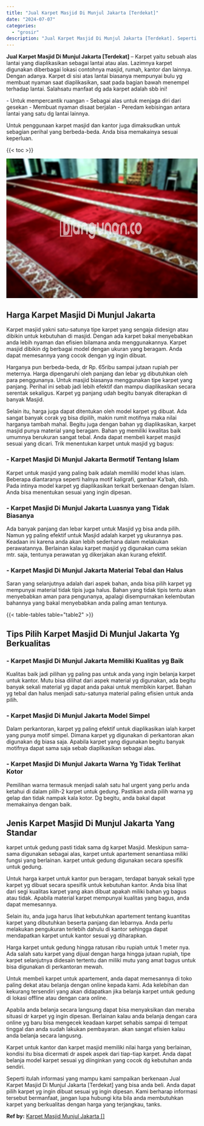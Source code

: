 ```yaml
---
title: "Jual Karpet Masjid Di Munjul Jakarta [Terdekat]"
date: "2024-07-07"
categories: 
  - "grosir"
description: "Jual Karpet Masjid Di Munjul Jakarta [Terdekat]. Seperti itulah informasi yang mampu kami sampaikan berkenaan Jual Karpet Masjid Di Munjul Jakarta [Terdekat..."
---
```


**Jual Karpet Masjid Di Munjul Jakarta \[Terdekat\]** – Karpet yaitu sebuah alas lantai yang diaplikasikan sebagai lantai atau alas. Lazimnya karpet digunakan diberbagai lokasi contohnya masjid, rumah, kantor dan lainnya. Dengan adanya. Karpet di sisi atas lantai biasanya mempunyai bulu yg membuat nyaman saat diaplikasikan, saat pada bagian bawah menempel terhadap lantai. Salahsatu manfaat dg ada karpet adalah sbb ini!

\- Untuk mempercantik ruangan - Sebagai alas untuk menjaga diri dari gesekan - Membuat nyaman disaat berjalan - Peredam kebisingan antara lantai yang satu dg lantai lainnya.

Untuk penggunaan karpet masjid dan kantor juga dimaksudkan untuk sebagian perihal yang berbeda-beda. Anda bisa memakainya sesuai keperluan.

{{< toc >}}

![Jual Karpet Masjid Di Munjul Jakarta [Terdekat]](/images/grosir-karpet-murah-42.png)

## Harga Karpet Masjid Di Munjul Jakarta

Karpet masjid yakni satu-satunya tipe karpet yang sengaja didesign atau dibikin untuk kebutuhan di masjid. Dengan ada karpet bakal menyebabkan anda lebih nyaman dan efisien bilamana anda menggunakannya. Karpet masjid dibikin dg berbagai model dengan ukuran yang beragam. Anda dapat memesannya yang cocok dengan yg ingin dibuat.

Harganya pun berbeda-beda, dr Rp. 65ribu sampai jutaan rupiah per meternya. Harga dipengaruhi oleh panjang dan lebar yg dibutuhkan oleh para penggunanya. Untuk masjid biasanya menggunakan tipe karpet yang panjang. Perihal ini sebab jadi lebih efektif dan mampu diaplikasikan secara serentak sekaligus. Karpet yg panjang udah begitu banyak diterapkan di banyak Masjid.

Selain itu, harga juga dapat ditentukan oleh model karpet yg dibuat. Ada sangat banyak corak yg bisa dipilih, makin rumit motifnya maka nilai harganya tambah mahal. Begitu juga dengan bahan yg diaplikasikan, karpet masjid punya material yang beragam. Bahan yg memiliki kwalitas baik umumnya berukuran sangat tebal. Anda dapat membeli karpet masjid sesuai yang dicari. Trik menentukan karpet untuk masjid yg bagus:

### \- Karpet Masjid Di Munjul Jakarta Bermotif Tentang Islam

Karpet untuk masjid yang paling baik adalah memiliki model khas islam. Beberapa diantaranya seperti halnya motif kaligrafi, gambar Ka’bah, dsb. Pada intinya model karpet yg diaplikasikan terkait berkenaan dengan Islam. Anda bisa menentukan sesuai yang ingin dipesan.

### \- Karpet Masjid Di Munjul Jakarta Luasnya yang Tidak Biasanya

Ada banyak panjang dan lebar karpet untuk Masjid yg bisa anda pilih. Namun yg paling efektif untuk Masjid adalah karpet yg ukurannya pas. Keadaan ini karena anda akan lebih sederhana dalam melakukan perawatannya. Berlainan kalau karpet masjid yg digunakan cuma sekian mtr. saja, tentunya perawatan yg dikerjakan akan kurang efektif.

### \- Karpet Masjid Di Munjul Jakarta Material Tebal dan Halus

Saran yang selanjutnya adalah dari aspek bahan, anda bisa pilih karpet yg mempunyai material tidak tipis juga halus. Bahan yang tidak tipis tentu akan menyebabkan aman para pengunanya, apalagi disempurnakan kelembutan bahannya yang bakal menyebabkan anda paling aman tentunya.

{{< table-tables table="table2" >}}

## Tips Pilih Karpet Masjid Di Munjul Jakarta Yg Berkualitas

### \- Karpet Masjid Di Munjul Jakarta Memiliki Kualitas yg Baik

Kualitas baik jadi pilihan yg paling pas untuk anda yang ingin belanja karpet untuk kantor. Mutu bisa dilihat dari aspek material yg digunakan, ada begitu banyak sekali material yg dapat anda pakai untuk membikin karpet. Bahan yg tebal dan halus menjadi satu-satunya material paling efisien untuk anda pilih.

### \- Karpet Masjid Di Munjul Jakarta Model Simpel

Dalam perkantoran, karpet yg paling efektif untuk diaplikasikan ialah karpet yang punya motif simpel. Dimana karpet yg digunakan di perkantoran akan digunakan dg biasa saja. Apabila karpet yang digunakan begitu banyak motifnya dapat sama saja sebab diaplikasikan sebagai alas.

### \- Karpet Masjid Di Munjul Jakarta Warna Yg Tidak Terlihat Kotor

Pemilihan warna termasuk menjadi salah satu hal urgent yang perlu anda ketahui di dalam pilih-2 karpet untuk gedung. Pastikan anda pilih warna yg gelap dan tidak nampak kala kotor. Dg begitu, anda bakal dapat memakainya dengan baik.

## Jenis Karpet Masjid Di Munjul Jakarta Yang Standar

karpet untuk gedung pasti tidak sama dg karpet Masjid. Meskipun sama-sama digunakan sebagai alas, karpet untuk apartement senantiasa miliki fungsi yang berlainan. karpet untuk gedung digunakan secara spesifik untuk gedung.

Untuk harga karpet untuk kantor pun beragam, terdapat banyak sekali type karpet yg dibuat secara spesifik untuk kebutuhan kantor. Anda bisa lihat dari segi kualitas karpet yang akan dibuat apakah miliki bahan yg bagus atau tidak. Apabila material karpet mempunyai kualitas yang bagus, anda dapat memesannya.

Selain itu, anda juga harus lihat kebutuhkan apartement tentang kuantitas karpet yang dibutuhkan beserta panjang dan lebarnya. Anda perlu melakukan pengukuran terlebih dahulu di kantor sehingga dapat mendapatkan karpet untuk kantor sesuai yg diharapkan.

Harga karpet untuk gedung hingga ratusan ribu rupiah untuk 1 meter nya. Ada salah satu karpet yang dijual dengan harga hingga jutaan rupiah, tipe karpet selanjutnya didesain tertentu dan miliki mutu yang amat bagus untuk bisa digunakan di perkantoran mewah.

Untuk membeli karpet untuk apartement, anda dapat memesannya di toko paling dekat atau belanja dengan online kepada kami. Ada kelebihan dan kekurang tersendiri yang akan didapatkan jika belanja karpet untuk gedung di lokasi offline atau dengan cara online.

Apabila anda belanja secara langsung dapat bisa menyaksikan dan meraba situasi dr karpet yg ingin dipesan. Berlainan kalau anda belanja dengan cara online yg baru bisa mengecek keadaan karpet sehabis sampai di tempat tinggal dan anda sudah lakukan pembayaran. akan sangat efisien kalau anda belanja secara langusng.

Karpet untuk kantor dan karpet masjid memiliki nilai harga yang berlainan, kondisi itu bisa dicermati dr aspek aspek dari tiap-tiap karpet. Anda dapat belanja model karpet sesuai yg diinginkan yang cocok dg kebutuhan anda sendiri.

Seperti itulah informasi yang mampu kami sampaikan berkenaan Jual Karpet Masjid Di Munjul Jakarta \[Terdekat\] yang bisa anda beli. Anda dapat pilih karpet yg ingin dibuat sesuai yg ingin dipesan. Kami berharap informasi tersebut bermanfaat, jangan lupa hubungi kita bila anda membutuhkan karpet yang berkualitas dengan harga yang terjangkau, tanks.

**Ref by:**  [Karpet Masjid Munjul Jakarta []](https://id.wikipedia.org/wiki/Karpet)
